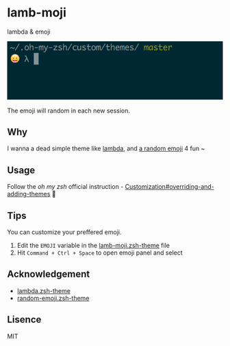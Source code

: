 # lamb-moji

lambda & emoji

![screen shot](./screen-shot.png)

The emoji will random in each new session.

## Why
I wanna a dead simple theme like [lambda](https://github.com/robbyrussell/oh-my-zsh/blob/master/themes/lambda.zsh-theme), and [a random emoji](https://gist.github.com/oshybystyi/2c30543cd48b2c9ecab0) 4 fun ~


## Usage
Follow the *oh my zsh* official instruction - [Customization#overriding-and-adding-themes](https://github.com/robbyrussell/oh-my-zsh/wiki/Customization#overriding-and-adding-themes) :beer:


## Tips
You can customize your preffered emoji.

1. Edit the `EMOJI` variable in the [lamb-moji.zsh-theme](./lamb-moji.zsh-theme) file
2. Hit `Command + Ctrl + Space` to open emoji panel and select


## Acknowledgement
- [lambda.zsh-theme](https://github.com/robbyrussell/oh-my-zsh/blob/master/themes/lambda.zsh-theme)
- [random-emoji.zsh-theme](https://gist.github.com/oshybystyi/2c30543cd48b2c9ecab0)

## Lisence
MIT